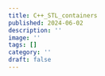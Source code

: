 ```yaml
---
title: C++_STL_containers
published: 2024-06-02
description: ''
image: ''
tags: []
category: ''
draft: false 
---
```

